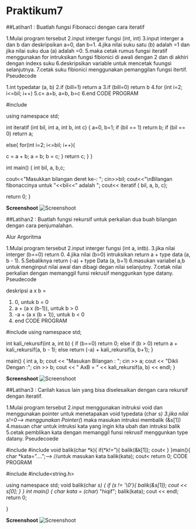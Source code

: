 # Praktikum7
##Latihan1 : Buatlah fungsi Fibonacci dengan cara iteratif

1.Mulai program tersebut
2.input interger fungsi (int, int)
3.input interger a dan b dan deskripsikan a=0, dan b=1.
4.jika nilai suku satu (b) adalah =1 dan jika nilai suku dua (a) adalah =0.
5.maka cetak rumus fungsi iteratif menggunakan for intruksikan fungsi fibionici di awali dengan 2 dan di akhiri dengan indexs suku
6.deskripsikan variable untuk mencetak fuungsi selanjutnya.
7.cetak suku fibionici menggunakan pemanggilan fungsi itertif.
Pseudecode

1.int typedatar (a, b)
2.if (bill=1) return a
3.if (bill=0) return b
4.for (int i=2; i<=bil; i++)
5.c= a+b, a=b, b=c
6.end
CODE PROGRAM

#include <iostream>

using namespace std;

int iteratif (int bil, int a, int b, int c)
{
a=0, b=1;
if (bil == 1) return b;
if (bil == 0) return a;

else{
for(int i=2; i<=bil; i++){

c = a + b;
a = b;
b = c;
}
return c;
}
}

int main()
{
int bil, a, b,c;

cout<<"Masukkan bilangan deret ke-: ";
cin>>bil;
cout<<"\nBilangan fibonaccinya untuk "<<bil<<" adalah ";
cout<< iteratif ( bil,  a,  b,  c);

return 0;
}

**Screenshoot**
![Screenshoot](https://raw.githubusercontent.com/fiqihalfiansyahzahari/Praktikum7/master/soal1.png)


##Latihan2 : Buatlah fungsi rekursif untuk perkalian dua buah bilangan dengan cara penjumalahan.

Alur Argoritma

1.Mulai program tersebut
2.input interger fungsi (int a, intb).
3.jika nilai interger (b==0) return 0.
4.jika nilai (b>0) intruksikan return a + type data (a, b - 1).
5.Sebaliknya return (-a) + type Data (a, b+1)
6.masukan variabel a,b untuk menginput nilai awal dan dibagi degan nilai selanjutny.
7.cetak nilai perkalian dengan memanggil funsi rekrusif menggunkan type datany.
Pseudecode

deskripsi a x b =
1. 0, untuk b = 0
2. a + (a x (b-1)), untuk b > 0
3. -a + (a x (b + 1)), untuk b < 0
4. end
CODE PROGRAM

#include <iostream>
using namespace std;


int kali_rekursif(int a, int b)
{
 if (b==0)
  return 0;
 else if (b > 0)
  return a + kali_rekursif(a, b - 1);
 else
  return (-a) + kali_rekursif(a, b+1);
}


main()
{
 int a, b;
 cout << "Masukan Bilangan : ";
 cin >> a;
 cout << "Dikli Dengan :";
 cin >> b;
 cout << " AxB = " << kali_rekursif(a, b) << endl;
}

**Screenshoot**
![Screenshoot](https://raw.githubusercontent.com/fiqihalfiansyahzahari/Praktikum7/master/soal2.png)

##Latihan3 : Carilah kasus lain yang bisa diselesaikan dengan cara rekursif dengan iteratif.

1.Mulai program tersebut
2.input menggunakan initruksi void dan menggunakan pointer untuk menetapakan void typedata (char *s)
3.jika nilai s!=0--> menggunakan Pointer(*) maka masukan intruksi membalik (&s[1])
4.masuan char untuk intruksi kata yang ingin kita ubah dan intruksi balik
5.cetak pemblikan kata dengan memanggil funsi rekrusif menggunkan type datany.
Pseudecoede

#include
#include
void balik(char *k){
if(*k!=”){
balik(&k[1]);
cout<
}
}main(){
char *kata=”....”;--> //untuk masukan kata
balik(kata);
cout<
return 0;
CODE PROGRAM

#include<iostream>
#include<string.h>

using namespace std;
void balik(char *s)
{ if (*s != '\0'){
balik(&s[1]);
cout << s[0];
}
}
int main()
{
      char* kata = (char*) "hiqif";
    balik(kata); cout << endl;
    return 0;

}

**Screenshoot**
![Screenshoot](https://raw.githubusercontent.com/fiqihalfiansyahzahari/Praktikum7/master/soal3.png)
